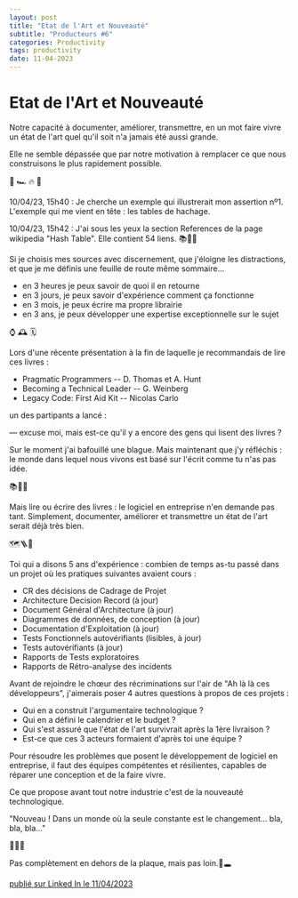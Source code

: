 ```yaml
---
layout: post
title: "Etat de l'Art et Nouveauté"
subtitle: "Producteurs #6"
categories: Productivity
tags: productivity
date: 11-04-2023
---
```

# Etat de l'Art et Nouveauté

Notre capacité à documenter, améliorer, transmettre, en un mot faire vivre un état de l'art quel qu'il soit n'a jamais été aussi grande. 

Elle ne semble dépassée que par notre motivation à remplacer ce que nous construisons le plus rapidement possible.
<!--more-->

 🏁  🏎  🔥 🚒

10/04/23, 15h40 : Je cherche un exemple qui illustrerait mon assertion nº1. L'exemple qui me vient en tête : les tables de hachage.

10/04/23, 15h42 : J'ai sous les yeux la section References de la page wikipedia "Hash Table". Elle contient 54 liens. 📚🔑💡

Si je choisis mes sources avec discernement, que j'éloigne les distractions, et que je me définis une feuille de route même sommaire…

- en 3 heures je peux savoir de quoi il en retourne
- en 3 jours, je peux savoir d'expérience comment ça fonctionne
- en 3 mois, je peux écrire ma propre librairie
- en 3 ans, je peux développer une expertise exceptionnelle sur le sujet

⌚️ 🕰 🗓

Lors d'une récente présentation à la fin de laquelle je recommandais de lire ces livres :

- Pragmatic Programmers -- D. Thomas et A. Hunt
- Becoming a Technical Leader -- G. Weinberg
- Legacy Code: First Aid Kit -- Nicolas Carlo

un des partipants a lancé :

— excuse moi, mais est-ce qu'il y a encore des gens qui lisent des livres ?

Sur le moment j'ai bafouillé une blague. Mais maintenant que j'y réfléchis : le monde dans lequel nous vivons est basé sur l'écrit comme tu n'as pas idée.

📚📖📓

Mais lire ou écrire des livres : le logiciel en entreprise n'en demande pas tant. Simplement, documenter, améliorer et transmettre un état de l'art serait déjà très bien.

🗺🪜🧯

Toi qui a disons 5 ans d'expérience : combien de temps as-tu passé dans un projet où les pratiques suivantes avaient cours :

- CR des décisions de Cadrage de Projet
- Architecture Decision Record (à jour)
- Document Général d'Architecture (à jour)
- Diagrammes de données, de conception (à jour)
- Documentation d'Exploitation (à jour)
- Tests Fonctionnels autovérifiants (lisibles, à jour)
- Tests autovérifiants (à jour)
- Rapports de Tests exploratoires
- Rapports de Rétro-analyse des incidents

Avant de rejoindre le chœur des récriminations sur l'air de "Ah là là ces développeurs", j'aimerais poser 4 autres questions à propos de ces projets : 

- Qui en a construit l'argumentaire technologique ? 
- Qui en a défini le calendrier et le budget ?
- Qui s'est assuré que l'état de l'art survivrait après la 1ère livraison ?
- Est-ce que ces 3 acteurs formaient d'après toi une équipe ? 

Pour résoudre les problèmes que posent le développement de logiciel en entreprise, il faut des équipes compétentes et résilientes, capables de réparer une conception et de la faire vivre.

Ce que propose avant tout notre industrie c'est de la nouveauté technologique.

"Nouveau ! Dans un monde où la seule constante est le changement… bla, bla, bla…" 

🎇🎢🎪

Pas complètement en dehors de la plaque, mais pas loin.🤸🕳


[publié sur Linked In le 11/04/2023](https://www.linkedin.com/posts/christophe-thibaut-35b4657_etatdelart-developpement-activity-7051413305927569408-pStF?utm_source=share&utm_medium=member_desktop)
